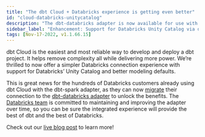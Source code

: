 ```yaml
---
title: "The dbt Cloud + Databricks experience is getting even better"
id: "cloud-databricks-unitycatalog"
description: "The dbt-databricks adapter is now available for use with dbt Cloud"
sidebar_label: "Enhancement: Support for Databricks Unity Catalog via dbt-databricks"
tags: [Nov-17-2022, v1.1.66.15]
---
```


dbt Cloud is the easiest and most reliable way to develop and deploy a dbt project. It helps remove complexity all while delivering more power. We’re thrilled to now offer a simpler Databricks connection experience with support for Databricks’ Unity Catalog and better modeling defaults.

This is great news for the hundreds of Databricks customers already using dbt Cloud with the dbt-spark adapter, as they can now [migrate](https://docs.getdbt.com/guides/migration/tools/migrating-from-spark-to-databricks#migration) their connection to the [dbt-databricks adapter](https://docs.getdbt.com/reference/warehouse-setups/databricks-setup) to unlock the benefits. The [Databricks team](https://www.databricks.com/blog/2022/11/17/introducing-native-high-performance-integration-dbt-cloud.html) is committed to maintaining and improving the adapter over time, so you can be sure the integrated experience will provide the best of dbt and the best of Databricks.

Check out our [live blog post](https://www.getdbt.com/blog/dbt-cloud-databricks-experience/) to learn more!
